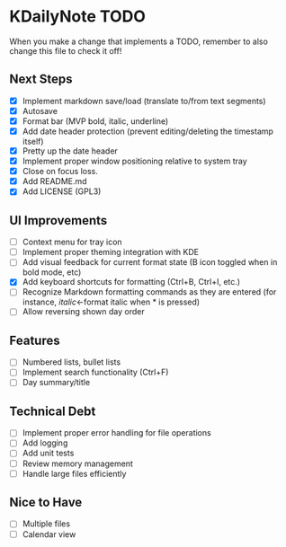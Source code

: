 # KDailyNote TODO

When you make a change that implements a TODO, remember to also change this file to check it off!

## Next Steps
- [x] Implement markdown save/load (translate to/from text segments)
- [x] Autosave
- [x] Format bar (MVP bold, italic, underline)
- [x] Add date header protection (prevent editing/deleting the timestamp itself)
- [x] Pretty up the date header
- [x] Implement proper window positioning relative to system tray
- [x] Close on focus loss.
- [x] Add README.md
- [x] Add LICENSE (GPL3)

## UI Improvements
- [ ] Context menu for tray icon
- [ ] Implement proper theming integration with KDE
- [ ] Add visual feedback for current format state (B icon toggled when in bold mode, etc)
- [x] Add keyboard shortcuts for formatting (Ctrl+B, Ctrl+I, etc.)
- [ ] Recognize Markdown formatting commands as they are entered
    (for instance, *italic*<-format italic when * is pressed)
- [ ] Allow reversing shown day order

## Features
- [ ] Numbered lists, bullet lists
- [ ] Implement search functionality (Ctrl+F)
- [ ] Day summary/title

## Technical Debt
- [ ] Implement proper error handling for file operations
- [ ] Add logging
- [ ] Add unit tests
- [ ] Review memory management
- [ ] Handle large files efficiently

## Nice to Have
- [ ] Multiple files
- [ ] Calendar view
